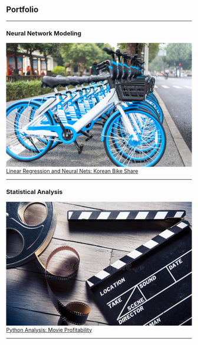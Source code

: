 ## Portfolio

---

### Neural Network Modeling

<a href="/bikeshare_nn.html"><img src="images/thumbnail_bikeshare.jpg?raw=true"/></a>  
[Linear Regression and Neural Nets: Korean Bike Share](/bikeshare_nn.html)


---

### Statistical Analysis

<a href="/movieanalysis.html"><img src="images/thumbnail_movies.jpg?raw=true" width="508"/></a>  
[Python Analysis: Movie Profitability](/movieanalysis.html)

---
